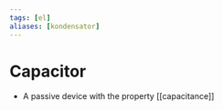 ```yaml
---
tags: [el]
aliases: [kondensator]
---
```

# Capacitor
- A passive device with the property [[capacitance]]